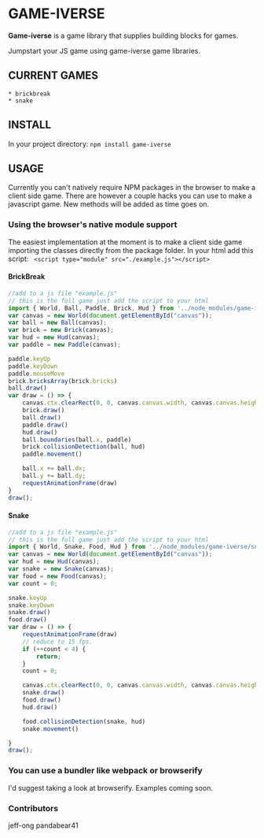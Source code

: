 # GAME-IVERSE
**Game-iverse** is a game library that supplies building blocks for games. 

Jumpstart your JS game using game-iverse game libraries.

## CURRENT GAMES 
    * brickbreak
    * snake

## INSTALL
In your project directory:
`npm install game-iverse`

## USAGE
Currently you can't natively require NPM packages in the browser to make a client side game. There are however a couple hacks you can use to make a javascript game. New methods will be added as time goes on.


### Using the browser's native module support
The easiest implementation at the moment is to make a client side game importing the classes directly from the package folder.
In your html add this script: ` <script type="module" src="./example.js"></script>`

#### BrickBreak
```javascript
//add to a js file "example.js"
// this is the full game just add the script to your html
import { World, Ball, Paddle, Brick, Hud } from '../node_modules/game-iverse/brickbreak/brickbreakclasses.js'
var canvas = new World(document.getElementById("canvas"));
var ball = new Ball(canvas);
var brick = new Brick(canvas);
var hud = new Hud(canvas);
var paddle = new Paddle(canvas);

paddle.keyUp
paddle.keyDown
paddle.mouseMove
brick.bricksArray(brick.bricks)
ball.draw()
var draw = () => {
    canvas.ctx.clearRect(0, 0, canvas.canvas.width, canvas.canvas.height);
    brick.draw()
    ball.draw()
    paddle.draw()
    hud.draw()
    ball.boundaries(ball.x, paddle)
    brick.collisionDetection(ball, hud)
    paddle.movement()

    ball.x += ball.dx;
    ball.y += ball.dy;
    requestAnimationFrame(draw)
}
draw();

```

#### Snake
```javascript
//add to a js file "example.js"
// this is the full game just add the script to your html
import { World, Snake, Food, Hud } from '../node_modules/game-iverse/snake/snakeclasses.js'
var canvas = new World(document.getElementById("canvas"));
var hud = new Hud(canvas);
var snake = new Snake(canvas);
var food = new Food(canvas);
var count = 0;

snake.keyUp
snake.keyDown
snake.draw()
food.draw()
var draw = () => {
    requestAnimationFrame(draw)
    // reduce to 15 fps.
    if (++count < 4) {
        return;
    }
    count = 0;

    canvas.ctx.clearRect(0, 0, canvas.canvas.width, canvas.canvas.height);
    snake.draw()
    food.draw()
    hud.draw()

    food.collisionDetection(snake, hud)
    snake.movement()

}
draw();
```

### You can use a bundler like webpack or browserify
I'd suggest taking a look at browserify.
Examples coming soon.

### Contributors
jeff-ong
pandabear41

